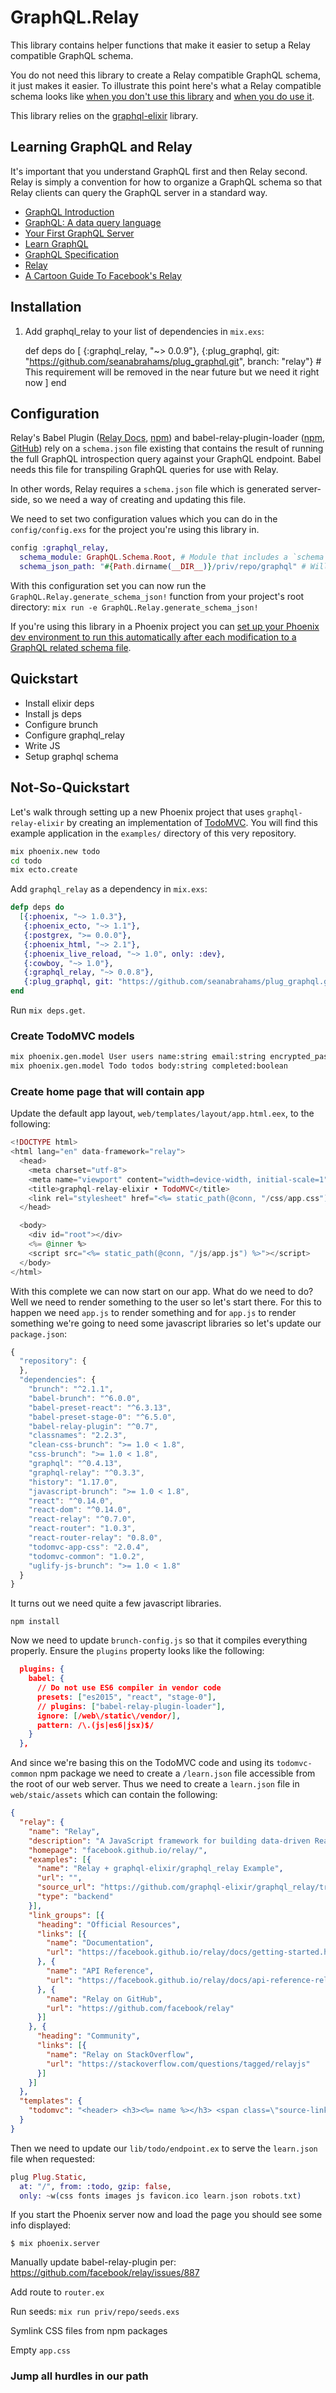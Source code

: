 # GraphQL.Relay

This library contains helper functions that make it easier to setup a Relay compatible GraphQL schema.

You do not need this library to create a Relay compatible GraphQL schema, it just makes it easier. To illustrate this point here's what a Relay compatible schema looks like <a href="https://github.com/seanabrahams/graphql-relay-elixir/blob/master/test/support/star_wars/schema_without_library.exs">when you don't use this library</a> and <a href="https://github.com/seanabrahams/graphql-relay-elixir/blob/master/test/support/star_wars/schema.exs">when you do use it</a>.

This library relies on the <a href="https://github.com/graphql-elixir/graphql-elixir">graphql-elixir</a> library.

## Learning GraphQL and Relay

It's important that you understand GraphQL first and then Relay second. Relay is simply a convention for how to organize a GraphQL schema so that Relay clients can query the GraphQL server in a standard way.

* <a href="https://facebook.github.io/react/blog/2015/05/01/graphql-introduction.html">GraphQL Introduction</a>
* <a href="https://code.facebook.com/posts/1691455094417024/graphql-a-data-query-language/">GraphQL: A data query language</a>
* <a href="https://medium.com/@clayallsopp/your-first-graphql-server-3c766ab4f0a2#.m78ybemas">Your First GraphQL Server</a>
* <a href="https://learngraphql.com/">Learn GraphQL</a>
* <a href="https://facebook.github.io/graphql/">GraphQL Specification</a>
* <a href="https://facebook.github.io/relay/">Relay</a>
* <a href="https://code-cartoons.com/a-cartoon-intro-to-facebook-s-relay-part-1-3ec1a127bca5#.7kaxn4akk">A Cartoon Guide To Facebook's Relay</a>

## Installation

  1. Add graphql_relay to your list of dependencies in `mix.exs`:

        def deps do
          [
            {:graphql_relay, "~> 0.0.9"},
            {:plug_graphql, git: "https://github.com/seanabrahams/plug_graphql.git", branch: "relay"} # This requirement will be removed in the near future but we need it right now
          ]
        end

## Configuration

Relay's Babel Plugin (<a href="https://facebook.github.io/relay/docs/guides-babel-plugin.html">Relay Docs</a>, <a href="https://www.npmjs.com/package/babel-relay-plugin">npm</a>) and babel-relay-plugin-loader (<a href="https://www.npmjs.com/package/babel-relay-plugin-loader">npm</a>, <a href="https://github.com/BerndWessels/babel-relay-plugin-loader">GitHub</a>) rely on a `schema.json` file existing that contains the result of running the full GraphQL introspection query against your GraphQL endpoint. Babel needs this file for transpiling GraphQL queries for use with Relay.

In other words, Relay requires a `schema.json` file which is generated server-side, so we need a way of creating and updating this file.

We need to set two configuration values which you can do in the `config/config.exs` for the project you're using this library in.

```elixir
config :graphql_relay,
  schema_module: GraphQL.Schema.Root, # Module that includes a `schema` function that returns your GraphQL schema
  schema_json_path: "#{Path.dirname(__DIR__)}/priv/repo/graphql" # Will create a `schema.json` file in this directory
```

With this configuration set you can now run the `GraphQL.Relay.generate_schema_json!` function from your project's root directory: `mix run -e GraphQL.Relay.generate_schema_json!`

If you're using this library in a Phoenix project you can <a href="https://github.com/graphql-elixir/graphql-relay-elixir/wiki/Setup-Phoenix-app-to-reload-schema.json-file-whenever-GraphQL-schema-files-change">set up your Phoenix dev environment to run this automatically after each modification to a GraphQL related schema file</a>.

## Quickstart

* Install elixir deps
* Install js deps
* Configure brunch
* Configure graphql_relay
* Write JS
* Setup graphql schema

## Not-So-Quickstart

Let's walk through setting up a new Phoenix project that uses `graphql-relay-elixir` by creating an implementation of <a href="http://todomvc.com">TodoMVC</a>. You will find this example application in the `examples/` directory of this very repository.

```bash
mix phoenix.new todo
cd todo
mix ecto.create
```

Add `graphql_relay` as a dependency in `mix.exs`:

```elixir
defp deps do
  [{:phoenix, "~> 1.0.3"},
   {:phoenix_ecto, "~> 1.1"},
   {:postgrex, ">= 0.0.0"},
   {:phoenix_html, "~> 2.1"},
   {:phoenix_live_reload, "~> 1.0", only: :dev},
   {:cowboy, "~> 1.0"},
   {:graphql_relay, "~> 0.0.8"},
   {:plug_graphql, git: "https://github.com/seanabrahams/plug_graphql.git", branch: "relay"}]
end
```

Run `mix deps.get`.

### Create TodoMVC models

```bash
mix phoenix.gen.model User users name:string email:string encrypted_password:string
mix phoenix.gen.model Todo todos body:string completed:boolean
```

### Create home page that will contain app

Update the default app layout, `web/templates/layout/app.html.eex`, to the following:

```eex
<!DOCTYPE html>
<html lang="en" data-framework="relay">
  <head>
    <meta charset="utf-8">
    <meta name="viewport" content="width=device-width, initial-scale=1">
    <title>graphql-relay-elixir • TodoMVC</title>
    <link rel="stylesheet" href="<%= static_path(@conn, "/css/app.css") %>">
  </head>

  <body>
    <div id="root"></div>
    <%= @inner %>
    <script src="<%= static_path(@conn, "/js/app.js") %>"></script>
  </body>
</html>
```

With this complete we can now start on our app. What do we need to do? Well we need to render something to the user so let's start there. For this to happen we need `app.js` to render something and for `app.js` to render something we're going to need some javascript libraries so let's update our `package.json`:

```javascript
{
  "repository": {
  },
  "dependencies": {
    "brunch": "^2.1.1",
    "babel-brunch": "^6.0.0",
    "babel-preset-react": "^6.3.13",
    "babel-preset-stage-0": "^6.5.0",
    "babel-relay-plugin": "^0.7",
    "classnames": "2.2.3",
    "clean-css-brunch": ">= 1.0 < 1.8",
    "css-brunch": ">= 1.0 < 1.8",
    "graphql": "^0.4.13",
    "graphql-relay": "^0.3.3",
    "history": "1.17.0",
    "javascript-brunch": ">= 1.0 < 1.8",
    "react": "^0.14.0",
    "react-dom": "^0.14.0",
    "react-relay": "^0.7.0",
    "react-router": "1.0.3",
    "react-router-relay": "0.8.0",
    "todomvc-app-css": "2.0.4",
    "todomvc-common": "1.0.2",
    "uglify-js-brunch": ">= 1.0 < 1.8"
  }
}
```

It turns out we need quite a few javascript libraries.

`npm install`

Now we need to update `brunch-config.js` so that it compiles everything properly. Ensure the `plugins` property looks like the following:

```json
  plugins: {
    babel: {
      // Do not use ES6 compiler in vendor code
      presets: ["es2015", "react", "stage-0"],
      // plugins: ["babel-relay-plugin-loader"],
      ignore: [/web\/static\/vendor/],
      pattern: /\.(js|es6|jsx)$/
    }
  },
```

And since we're basing this on the TodoMVC code and using its `todomvc-common` npm package we need to create a `/learn.json` file accessible from the root of our web server. Thus we need to create a `learn.json` file in `web/staic/assets` which can contain the following:

```json
{
  "relay": {
    "name": "Relay",
    "description": "A JavaScript framework for building data-driven React applications",
    "homepage": "facebook.github.io/relay/",
    "examples": [{
      "name": "Relay + graphql-elixir/graphql_relay Example",
      "url": "",
      "source_url": "https://github.com/graphql-elixir/graphql_relay/tree/master/examples/todo",
      "type": "backend"
    }],
    "link_groups": [{
      "heading": "Official Resources",
      "links": [{
        "name": "Documentation",
        "url": "https://facebook.github.io/relay/docs/getting-started.html"
      }, {
        "name": "API Reference",
        "url": "https://facebook.github.io/relay/docs/api-reference-relay.html"
      }, {
        "name": "Relay on GitHub",
        "url": "https://github.com/facebook/relay"
      }]
    }, {
      "heading": "Community",
      "links": [{
        "name": "Relay on StackOverflow",
        "url": "https://stackoverflow.com/questions/tagged/relayjs"
      }]
    }]
  },
  "templates": {
    "todomvc": "<header> <h3><%= name %></h3> <span class=\"source-links\"> <% if (typeof examples !== 'undefined') { %> <% examples.forEach(function (example) { %> <h5><%= example.name %></h5> <% if (!location.href.match(example.url + '/')) { %> <a class=\"demo-link\" data-type=\"<%= example.type === 'backend' ? 'external' : 'local' %>\" href=\"<%= example.url %>\">Demo</a>, <% } if (example.type === 'backend') { %><a href=\"<%= example.source_url %>\"><% } else { %><a href=\"https://github.com/tastejs/todomvc/tree/gh-pages/<%= example.source_url ? example.source_url : example.url %>\"><% } %>Source</a> <% }); %> <% } %> </span> </header> <hr> <blockquote class=\"quote speech-bubble\"> <p><%= description %></p> <footer> <a href=\"http://<%= homepage %>\"><%= name %></a> </footer> </blockquote> <% if (typeof link_groups !== 'undefined') { %> <hr> <% link_groups.forEach(function (link_group) { %> <h4><%= link_group.heading %></h4> <ul> <% link_group.links.forEach(function (link) { %> <li> <a href=\"<%= link.url %>\"><%= link.name %></a> </li> <% }); %> </ul> <% }); %> <% } %> <footer> <hr> <em>If you have other helpful links to share, or find any of the links above no longer work, please <a href=\"https://github.com/tastejs/todomvc/issues\">let us know</a>.</em> </footer>"
  }
}
```

Then we need to update our `lib/todo/endpoint.ex` to serve the `learn.json` file when requested:

```elixir
plug Plug.Static,
  at: "/", from: :todo, gzip: false,
  only: ~w(css fonts images js favicon.ico learn.json robots.txt)
```

If you start the Phoenix server now and load the page you should see some info displayed:

`$ mix phoenix.server`

Manually update babel-relay-plugin per: https://github.com/facebook/relay/issues/887

Add route to `router.ex`

Run seeds: `mix run priv/repo/seeds.exs`

Symlink CSS files from npm packages

Empty `app.css`

### Jump all hurdles in our path
